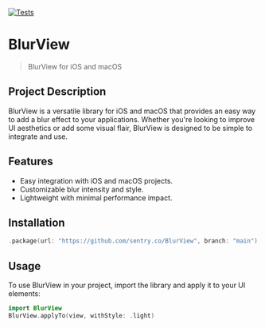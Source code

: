 [![Tests](https://github.com/sentryco/BlurView/actions/workflows/Tests.yml/badge.svg)](https://github.com/sentryco/BlurView/actions/workflows/Tests.yml)

# BlurView

> BlurView for iOS and macOS

## Project Description
BlurView is a versatile library for iOS and macOS that provides an easy way to add a blur effect to your applications. Whether you're looking to improve UI aesthetics or add some visual flair, BlurView is designed to be simple to integrate and use.

## Features
- Easy integration with iOS and macOS projects.
- Customizable blur intensity and style.
- Lightweight with minimal performance impact.

## Installation
```Swift
.package(url: "https://github.com/sentry.co/BlurView", branch: "main")
```

## Usage
To use BlurView in your project, import the library and apply it to your UI elements:

```swift
import BlurView
BlurView.applyTo(view, withStyle: .light)
```
